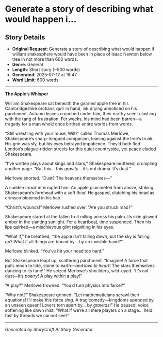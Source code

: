 # Generate a story of describing what would happen i...

## Story Details
- **Original Request**: Generate a story of describing what would happen if william shakesphere would have been in place of Isaac Newton below tree in not more than 600 words.
- **Genre**: General
- **Length**: Short story (~500 words)
- **Generated**: 2025-07-17 at 16:47
- **Word Limit**: 600 words

---

**The Apple’s Whisper**  

William Shakespeare sat beneath the gnarled apple tree in his Cambridgeshire orchard, quill in hand, ink drying unnoticed on his parchment. Autumn leaves crunched under him, their earthy scent clashing with the tang of frustration. For weeks, his mind had been barren—a tragedy for a man who’d once birthed entire worlds from words.  

“Still wrestling with your muse, Will?” called Thomas Merlowe, Shakespeare’s sharp-tongued companion, leaning against the tree’s trunk. His grin was sly, but his eyes betrayed impatience. They’d both fled London’s plague-ridden streets for this quiet countryside, yet peace eluded Shakespeare.  

“I’ve written plays about kings and stars,” Shakespeare muttered, crumpling another page. “But this… this *gravity*… it’s not drama. It’s dust.”  

Merlowe snorted. “Dust? The heavens themselves—”  

A sudden *crack* interrupted him. An apple plummeted from above, striking Shakespeare’s forehead with a soft *thud*. He gasped, clutching his head as crimson bloomed in his hair.  

“Christ’s wounds!” Merlowe rushed over. “Are you struck mad?”  

Shakespeare stared at the fallen fruit rolling across his palm. Its skin glowed amber in the slanting sunlight. For a heartbeat, time suspended. Then his lips quirked—a mischievous glint reigniting in his eyes.  

“What if,” he breathed, “the apple isn’t falling *down*, but the sky is falling *up*? What if all things are bound by… by an invisible hand?”  

Merlowe blinked. “You’ve hit your head too hard.”  

But Shakespeare leapt up, scattering parchment. “Imagine! A force that pulls moon to tide, stone to earth—*and love to heart*! The stars themselves dancing to its tune!” He seized Merlowe’s shoulders, wild-eyed. “It’s not dust—it’s *poetry*! A play within a play!”  

“A play?” Merlowe frowned. “You’d turn physics into farce?”  

“Why not?” Shakespeare grinned. “Let mathematicians scrawl their equations! I’ll make this force *sing*. A tragicomedy—kingdoms upended by an unseen queen! Lovers torn apart by… by *gravitas*!” He paused, voice softening like dawn mist. “What if we’re all mere players on a stage… held fast by threads we cannot see?”

---
*Generated by StoryCraft AI Story Generator*
